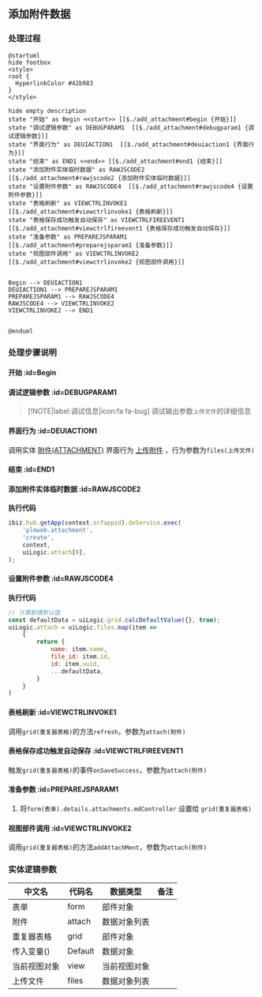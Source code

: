 ## 添加附件数据 <!-- {docsify-ignore-all} -->

   

### 处理过程

```plantuml
@startuml
hide footbox
<style>
root {
  HyperlinkColor #42b983
}
</style>

hide empty description
state "开始" as Begin <<start>> [[$./add_attachment#begin {开始}]]
state "调试逻辑参数" as DEBUGPARAM1  [[$./add_attachment#debugparam1 {调试逻辑参数}]]
state "界面行为" as DEUIACTION1  [[$./add_attachment#deuiaction1 {界面行为}]]
state "结束" as END1 <<end>> [[$./add_attachment#end1 {结束}]]
state "添加附件实体临时数据" as RAWJSCODE2  [[$./add_attachment#rawjscode2 {添加附件实体临时数据}]]
state "设置附件参数" as RAWJSCODE4  [[$./add_attachment#rawjscode4 {设置附件参数}]]
state "表格刷新" as VIEWCTRLINVOKE1  [[$./add_attachment#viewctrlinvoke1 {表格刷新}]]
state "表格保存成功触发自动保存" as VIEWCTRLFIREEVENT1  [[$./add_attachment#viewctrlfireevent1 {表格保存成功触发自动保存}]]
state "准备参数" as PREPAREJSPARAM1  [[$./add_attachment#preparejsparam1 {准备参数}]]
state "视图部件调用" as VIEWCTRLINVOKE2  [[$./add_attachment#viewctrlinvoke2 {视图部件调用}]]


Begin --> DEUIACTION1
DEUIACTION1 --> PREPAREJSPARAM1
PREPAREJSPARAM1 --> RAWJSCODE4
RAWJSCODE4 --> VIEWCTRLINVOKE2
VIEWCTRLINVOKE2 --> END1


@enduml
```


### 处理步骤说明

#### 开始 :id=Begin




#### 调试逻辑参数 :id=DEBUGPARAM1



> [!NOTE|label:调试信息|icon:fa fa-bug]
> 调试输出参数`上传文件`的详细信息

#### 界面行为 :id=DEUIACTION1



调用实体 [附件(ATTACHMENT)](module/Base/Attachment.md) 界面行为 [上传附件](module/Base/Attachment#界面行为) ，行为参数为`files(上传文件)`

#### 结束 :id=END1




#### 添加附件实体临时数据 :id=RAWJSCODE2



<p class="panel-title"><b>执行代码</b></p>

```javascript
ibiz.hub.getApp(context.srfappid).deService.exec(
    'plmweb.attachment',
    'create',
    context,
    uiLogic.attach[0],
);
```

#### 设置附件参数 :id=RAWJSCODE4



<p class="panel-title"><b>执行代码</b></p>

```javascript
// 计算新建默认值
const defaultData = uiLogic.grid.calcDefaultValue({}, true);
uiLogic.attach = uiLogic.files.map(item => 
    {
        return {
            name: item.name,
            file_id: item.id,
            id: item.uuid,
            ...defaultData,
        }
    }
)
```

#### 表格刷新 :id=VIEWCTRLINVOKE1



调用`grid(重复器表格)`的方法`refresh`，参数为`attach(附件)`
#### 表格保存成功触发自动保存 :id=VIEWCTRLFIREEVENT1



触发`grid(重复器表格)`的事件`onSaveSuccess`，参数为`attach(附件)`
#### 准备参数 :id=PREPAREJSPARAM1



1. 将`form(表单).details.attachments.mdController` 设置给  `grid(重复器表格)`

#### 视图部件调用 :id=VIEWCTRLINVOKE2



调用`grid(重复器表格)`的方法`addAttachMent`，参数为`attach(附件)`


### 实体逻辑参数

|    中文名   |    代码名    |  数据类型      |备注 |
| --------| --------| --------  | --------   |
|表单|form|部件对象||
|附件|attach|数据对象列表||
|重复器表格|grid|部件对象||
|传入变量(<i class="fa fa-check"/></i>)|Default|数据对象||
|当前视图对象|view|当前视图对象||
|上传文件|files|数据对象列表||
